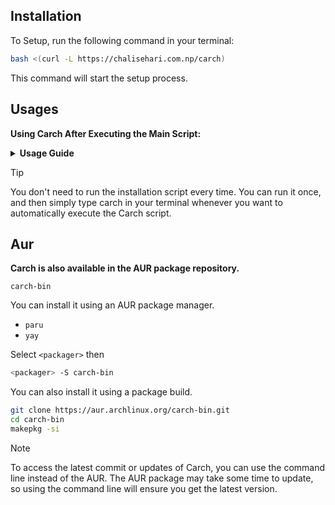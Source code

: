 ## Installation

To Setup, run the following command in your terminal:

```bash
bash <(curl -L https://chalisehari.com.np/carch)
```
This command will start the setup process.

## Usages
<strong>**Using Carch After Executing the Main Script:** </strong>

<details>

<summary><strong>Usage Guide</strong></summary>
<br>

Simply run Carch by entering carch in your terminal.

```bash
carch
```

</details>

> [!Tip]
> You don't need to run the installation script every time. You can run it once, and then simply type carch in your terminal whenever you want to automatically execute the Carch script.

## Aur
**Carch is also available in the AUR package repository.**

`carch-bin`

You can install it using an AUR package manager.
 - `paru`
 - `yay`

Select `<packager>` then

```bash
<packager> -S carch-bin
```

You can also install it using a package build.

```bash
git clone https://aur.archlinux.org/carch-bin.git
cd carch-bin
makepkg -si
```

> [!NOTE]
> To access the latest commit or updates of Carch, you can use the command line instead of the AUR.
> The AUR package may take some time to update, so using the command line will ensure you get the latest version.
